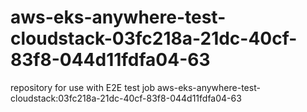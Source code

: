 # aws-eks-anywhere-test-cloudstack-03fc218a-21dc-40cf-83f8-044d11fdfa04-63
repository for use with E2E test job aws-eks-anywhere-test-cloudstack:03fc218a-21dc-40cf-83f8-044d11fdfa04-63
